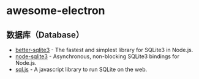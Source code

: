 # awesome-electron

## 数据库（Database）
- [better-sqlite3](https://github.com/WiseLibs/better-sqlite3) - The fastest and simplest library for SQLite3 in Node.js.
- [node-sqlite3](https://github.com/TryGhost/node-sqlite3) - Asynchronous, non-blocking SQLite3 bindings for Node.js.
- [sql.js](https://github.com/sql-js/sql.js) - A javascript library to run SQLite on the web.

